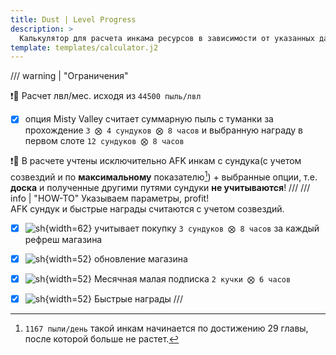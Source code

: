 ```yaml
---
title: Dust | Level Progress
description: >
  Калькулятор для расчета инкама ресурсов в зависимости от указанных данных.
template: templates/calculator.j2
---
```


/// warning | "Ограничения"

❗️🔴 Расчет лвл/мес. исходя из `44500 пыль/лвл`

- [x] опция Misty Valley считает суммарную пыль с туманки за прохождение `3 ⨂ 4 сундуков ⨂ 8 часов` и выбранную награду в первом слоте  `12 сундуков ⨂ 8 часов`  

❗️🔴 В расчете учтены исключительно AFK инкам с сундука(с учетом созвездий и по **максимальному** показателю[^dco]) + выбранные опции, т.е. **доска** и полученные другими путями сундуки **не учитываются**!
///
/// info | "HOW-TO"
Указываем параметры, profit!  
AFK сундук и быстрые награды считаются с учетом созвездий.  

- [x] ![sh](/afk.GG/assets/icons/s/dust-store.png){width=62} учитывает покупку `3 сундуков ⨂ 8 часов` за каждый рефреш магазина
- [x] ![sh](/afk.GG/assets/icons/s/refresh.png){width=52} обновление магазина
- [x] ![sh](/afk.GG/assets/icons/s/mc.png){width=52} Месячная малая подписка `2 кучки ⨂ 6 часов`
- [x] ![sh](/afk.GG/assets/icons/s/fr.png){width=52} Быстрые награды
///



[^dco]:  `1167 пыли/день` такой инкам начинается по достижению 29 главы, после которой больше не растет.
